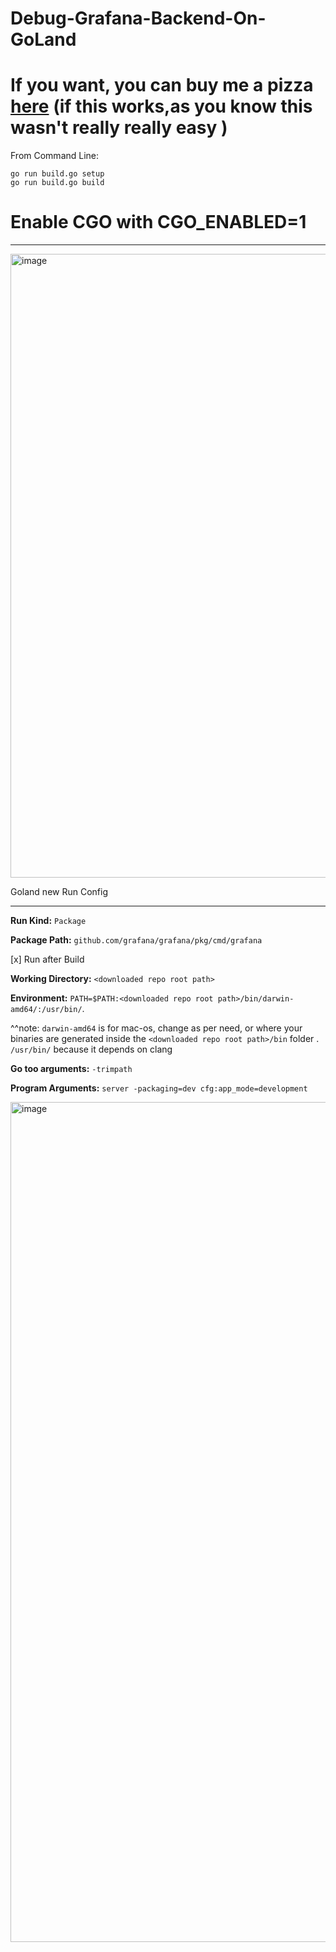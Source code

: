 # Debug-Grafana-Backend-On-GoLand
# If you want, you can buy me a pizza [here](https://buymeacoffee.com/portmafia9719) (if this works,as you know this wasn't really really easy ) 

From Command Line:
```
go run build.go setup
go run build.go build
```

# Enable CGO with CGO_ENABLED=1
*******************************************************************************************
<img width="998" alt="image" src="https://github.com/Ahsan-Aziz-Ishan/Debug-Grafana-Backend-On-GoLand/assets/101202264/f8e7de16-23db-45b4-b109-3df10a5520a2">


Goland new Run Config
*******************************************************************************************
**Run Kind:** `Package`

**Package Path:** `github.com/grafana/grafana/pkg/cmd/grafana`

[x] Run after Build

**Working Directory:** `<downloaded repo root path>`

**Environment:** `PATH=$PATH:<downloaded repo root path>/bin/darwin-amd64/:/usr/bin/`.

^^note: `darwin-amd64` is for mac-os, change as per need, or where your binaries are generated inside the `<downloaded repo root path>/bin` folder . `/usr/bin/` because it depends on clang

**Go too arguments:**  `-trimpath`

**Program Arguments:** `server -packaging=dev cfg:app_mode=development`

<img width="1344" alt="image" src="https://github.com/Ahsan-Aziz-Ishan/Debug-Grafana-Backend-On-GoLand/assets/101202264/9da2ca6d-793e-4ead-b7f9-2cbe9b3d0941">
